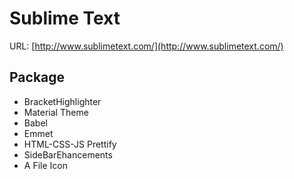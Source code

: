 # Sublime Text

URL: [http://www.sublimetext.com/](http://www.sublimetext.com/)

## Package
- BracketHighlighter
- Material Theme
- Babel
- Emmet
- HTML-CSS-JS Prettify
- SideBarEhancements
- A File Icon